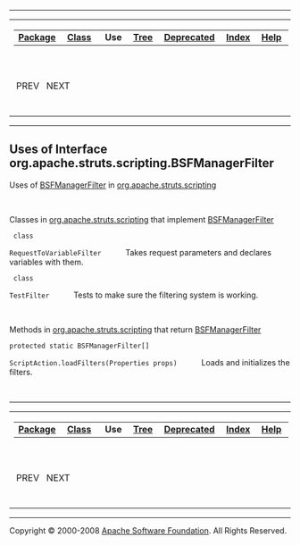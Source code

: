 ------------------------------------------------------------------------

<span id="navbar_top"></span> [](#skip-navbar_top "Skip navigation links")

<table>
<colgroup>
<col width="50%" />
<col width="50%" />
</colgroup>
<tbody>
<tr class="odd">
<td align="left"><span id="navbar_top_firstrow"></span>
<table>
<tbody>
<tr class="odd">
<td align="left"><a href="../../../../../org/apache/struts/scripting/package-summary.html.md"><strong>Package</strong></a> </td>
<td align="left"><a href="../../../../../org/apache/struts/scripting/BSFManagerFilter.html.md" title="interface in org.apache.struts.scripting"><strong>Class</strong></a> </td>
<td align="left"> <strong>Use</strong> </td>
<td align="left"><a href="../package-tree.html.md"><strong>Tree</strong></a> </td>
<td align="left"><a href="../../../../../deprecated-list.html.md"><strong>Deprecated</strong></a> </td>
<td align="left"><a href="../../../../../index-all.html.md"><strong>Index</strong></a> </td>
<td align="left"><a href="../../../../../help-doc.html.md"><strong>Help</strong></a> </td>
</tr>
</tbody>
</table></td>
<td align="left"></td>
</tr>
<tr class="even">
<td align="left"> PREV   NEXT</td>
<td align="left"><a href="../../../../../index.html.md?org/apache/struts/scripting//class-useBSFManagerFilter.html"><strong>FRAMES</strong></a>    <a href="BSFManagerFilter.html"><strong>NO FRAMES</strong></a>    
<a href="../../../../../allclasses-noframe.html.md"><strong>All Classes</strong></a></td>
</tr>
</tbody>
</table>

<span id="skip-navbar_top"></span>

------------------------------------------------------------------------

**Uses of Interface
 org.apache.struts.scripting.BSFManagerFilter**
-----------------------------------------------

<span id="org.apache.struts.scripting"></span>

Uses of [BSFManagerFilter](../../../../../org/apache/struts/scripting/BSFManagerFilter.html.md "interface in org.apache.struts.scripting") in [org.apache.struts.scripting](../../../../../org/apache/struts/scripting/package-summary.html)

 

Classes in [org.apache.struts.scripting](../../../../../org/apache/struts/scripting/package-summary.html.md) that implement [BSFManagerFilter](../../../../../org/apache/struts/scripting/BSFManagerFilter.html "interface in org.apache.struts.scripting")

` class`

`RequestToVariableFilter`
           Takes request parameters and declares variables with them.

` class`

`TestFilter`
           Tests to make sure the filtering system is working.

 

Methods in [org.apache.struts.scripting](../../../../../org/apache/struts/scripting/package-summary.html.md) that return [BSFManagerFilter](../../../../../org/apache/struts/scripting/BSFManagerFilter.html "interface in org.apache.struts.scripting")

`protected static BSFManagerFilter[]`

`ScriptAction.loadFilters(Properties props)`
           Loads and initializes the filters.

 

------------------------------------------------------------------------

<span id="navbar_bottom"></span> [](#skip-navbar_bottom "Skip navigation links")

<table>
<colgroup>
<col width="50%" />
<col width="50%" />
</colgroup>
<tbody>
<tr class="odd">
<td align="left"><span id="navbar_bottom_firstrow"></span>
<table>
<tbody>
<tr class="odd">
<td align="left"><a href="../../../../../org/apache/struts/scripting/package-summary.html.md"><strong>Package</strong></a> </td>
<td align="left"><a href="../../../../../org/apache/struts/scripting/BSFManagerFilter.html.md" title="interface in org.apache.struts.scripting"><strong>Class</strong></a> </td>
<td align="left"> <strong>Use</strong> </td>
<td align="left"><a href="../package-tree.html.md"><strong>Tree</strong></a> </td>
<td align="left"><a href="../../../../../deprecated-list.html.md"><strong>Deprecated</strong></a> </td>
<td align="left"><a href="../../../../../index-all.html.md"><strong>Index</strong></a> </td>
<td align="left"><a href="../../../../../help-doc.html.md"><strong>Help</strong></a> </td>
</tr>
</tbody>
</table></td>
<td align="left"></td>
</tr>
<tr class="even">
<td align="left"> PREV   NEXT</td>
<td align="left"><a href="../../../../../index.html.md?org/apache/struts/scripting//class-useBSFManagerFilter.html"><strong>FRAMES</strong></a>    <a href="BSFManagerFilter.html"><strong>NO FRAMES</strong></a>    
<a href="../../../../../allclasses-noframe.html.md"><strong>All Classes</strong></a></td>
</tr>
</tbody>
</table>

<span id="skip-navbar_bottom"></span>

------------------------------------------------------------------------

Copyright © 2000-2008 [Apache Software Foundation](http://www.apache.org/). All Rights Reserved.
